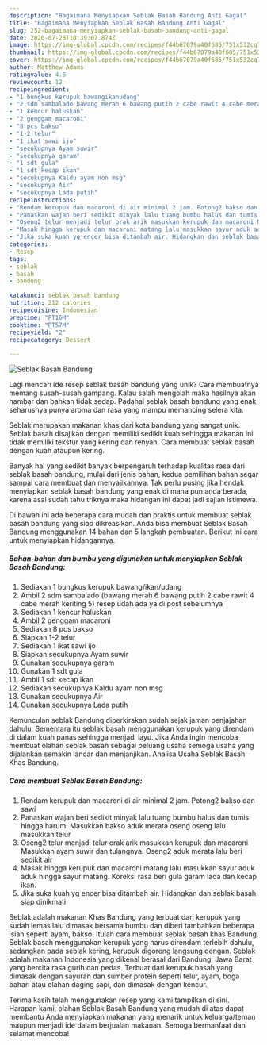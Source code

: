 ```yaml
---
description: "Bagaimana Menyiapkan Seblak Basah Bandung Anti Gagal"
title: "Bagaimana Menyiapkan Seblak Basah Bandung Anti Gagal"
slug: 252-bagaimana-menyiapkan-seblak-basah-bandung-anti-gagal
date: 2020-07-28T10:39:07.874Z
image: https://img-global.cpcdn.com/recipes/f44b67079a40f685/751x532cq70/seblak-basah-bandung-foto-resep-utama.jpg
thumbnail: https://img-global.cpcdn.com/recipes/f44b67079a40f685/751x532cq70/seblak-basah-bandung-foto-resep-utama.jpg
cover: https://img-global.cpcdn.com/recipes/f44b67079a40f685/751x532cq70/seblak-basah-bandung-foto-resep-utama.jpg
author: Matthew Adams
ratingvalue: 4.6
reviewcount: 12
recipeingredient:
- "1 bungkus kerupuk bawangikanudang"
- "2 sdm sambalado bawang merah 6 bawang putih 2 cabe rawit 4 cabe merah keriting 5 resep udah ada ya di post sebelumnya"
- "1 kencur haluskan"
- "2 genggam macaroni"
- "8 pcs bakso"
- "1-2 telur"
- "1 ikat sawi ijo"
- "secukupnya Ayam suwir"
- "secukupnya garam"
- "1 sdt gula"
- "1 sdt kecap ikan"
- "secukupnya Kaldu ayam non msg"
- "secukupnya Air"
- "secukupnya Lada putih"
recipeinstructions:
- "Rendam kerupuk dan macaroni di air minimal 2 jam. Potong2 bakso dan sawi"
- "Panaskan wajan beri sedikit minyak lalu tuang bumbu halus dan tumis hingga harum. Masukkan bakso aduk merata oseng oseng lalu masukkan telur"
- "Oseng2 telur menjadi telur orak arik masukkan kerupuk dan macaroni Masukkan ayam suwir dan tulangnya. Oseng2 aduk merata lalu beri sedikit air"
- "Masak hingga kerupuk dan macaroni matang lalu masukkan sayur aduk aduk hingga sayur matang. Koreksi rasa beri gula garam lada dan kecap ikan."
- "Jika suka kuah yg encer bisa ditambah air. Hidangkan dan seblak basah siap dinikmati"
categories:
- Resep
tags:
- seblak
- basah
- bandung

katakunci: seblak basah bandung 
nutrition: 212 calories
recipecuisine: Indonesian
preptime: "PT16M"
cooktime: "PT57M"
recipeyield: "2"
recipecategory: Dessert

---
```



![Seblak Basah Bandung](https://img-global.cpcdn.com/recipes/f44b67079a40f685/751x532cq70/seblak-basah-bandung-foto-resep-utama.jpg)

Lagi mencari ide resep seblak basah bandung yang unik? Cara membuatnya memang susah-susah gampang. Kalau salah mengolah maka hasilnya akan hambar dan bahkan tidak sedap. Padahal seblak basah bandung yang enak seharusnya punya aroma dan rasa yang mampu memancing selera kita.

Seblak merupakan makanan khas dari kota bandung yang sangat unik. Seblak basah disajikan dengan memiliki sedikit kuah sehingga makanan ini tidak memiliki tekstur yang kering dan renyah. Cara membuat seblak basah dengan kuah ataupun kering.

Banyak hal yang sedikit banyak berpengaruh terhadap kualitas rasa dari seblak basah bandung, mulai dari jenis bahan, kedua pemilihan bahan segar sampai cara membuat dan menyajikannya. Tak perlu pusing jika hendak menyiapkan seblak basah bandung yang enak di mana pun anda berada, karena asal sudah tahu triknya maka hidangan ini dapat jadi sajian istimewa.


Di bawah ini ada beberapa cara mudah dan praktis untuk membuat seblak basah bandung yang siap dikreasikan. Anda bisa membuat Seblak Basah Bandung menggunakan 14 bahan dan 5 langkah pembuatan. Berikut ini cara untuk menyiapkan hidangannya.

<!--inarticleads1-->

##### Bahan-bahan dan bumbu yang digunakan untuk menyiapkan Seblak Basah Bandung:

1. Sediakan 1 bungkus kerupuk bawang/ikan/udang
1. Ambil 2 sdm sambalado (bawang merah 6 bawang putih 2 cabe rawit 4 cabe merah keriting 5) resep udah ada ya di post sebelumnya
1. Sediakan 1 kencur haluskan
1. Ambil 2 genggam macaroni
1. Sediakan 8 pcs bakso
1. Siapkan 1-2 telur
1. Sediakan 1 ikat sawi ijo
1. Siapkan secukupnya Ayam suwir
1. Gunakan secukupnya garam
1. Gunakan 1 sdt gula
1. Ambil 1 sdt kecap ikan
1. Sediakan secukupnya Kaldu ayam non msg
1. Gunakan secukupnya Air
1. Gunakan secukupnya Lada putih


Kemunculan seblak Bandung diperkirakan sudah sejak jaman penjajahan dahulu. Sementara itu seblak basah menggunakan kerupuk yang direndam di dalam kuah panas sehingga menjadi layu. Jika Anda ingin mencoba membuat olahan seblak basah sebagai peluang usaha semoga usaha yang dijalankan semakin lancar dan menjanjikan. Analisa Usaha Seblak Basah Khas Bandung. 

<!--inarticleads2-->

##### Cara membuat Seblak Basah Bandung:

1. Rendam kerupuk dan macaroni di air minimal 2 jam. Potong2 bakso dan sawi
1. Panaskan wajan beri sedikit minyak lalu tuang bumbu halus dan tumis hingga harum. Masukkan bakso aduk merata oseng oseng lalu masukkan telur
1. Oseng2 telur menjadi telur orak arik masukkan kerupuk dan macaroni Masukkan ayam suwir dan tulangnya. Oseng2 aduk merata lalu beri sedikit air
1. Masak hingga kerupuk dan macaroni matang lalu masukkan sayur aduk aduk hingga sayur matang. Koreksi rasa beri gula garam lada dan kecap ikan.
1. Jika suka kuah yg encer bisa ditambah air. Hidangkan dan seblak basah siap dinikmati


Seblak adalah makanan Khas Bandung yang terbuat dari kerupuk yang sudah lemas lalu dimasak bersama bumbu dan diberi tambahkan beberapa isian seperti ayam, bakso. Itulah cara membuat seblak basah khas Bandung. Seblak basah menggunakan kerupuk yang harus direndam terlebih dahulu, sedangkan pada seblak kering, kerupuk digoreng langsung dengan. Seblak adalah makanan Indonesia yang dikenal berasal dari Bandung, Jawa Barat yang bercita rasa gurih dan pedas. Terbuat dari kerupuk basah yang dimasak dengan sayuran dan sumber protein seperti telur, ayam, boga bahari atau olahan daging sapi, dan dimasak dengan kencur. 

Terima kasih telah menggunakan resep yang kami tampilkan di sini. Harapan kami, olahan Seblak Basah Bandung yang mudah di atas dapat membantu Anda menyiapkan makanan yang menarik untuk keluarga/teman maupun menjadi ide dalam berjualan makanan. Semoga bermanfaat dan selamat mencoba!
